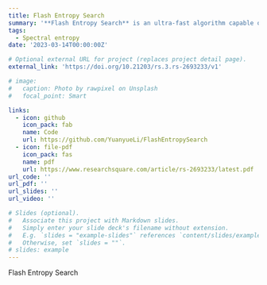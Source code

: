 ```yaml
---
title: Flash Entropy Search
summary: '**Flash Entropy Search** is an ultra-fast algorithm capable of comparing billions of MS/MS spectra in seconds, and boosting the speed of library searches by five orders of magnitude. This method enables rapid comparison of MS/MS spectra against large spectral libraries, just like BLAST for sequence searches.'
tags:
  - Spectral entropy
date: '2023-03-14T00:00:00Z'

# Optional external URL for project (replaces project detail page).
external_link: 'https://doi.org/10.21203/rs.3.rs-2693233/v1'

# image:
#   caption: Photo by rawpixel on Unsplash
#   focal_point: Smart

links:
  - icon: github 
    icon_pack: fab
    name: Code
    url: https://github.com/YuanyueLi/FlashEntropySearch
  - icon: file-pdf
    icon_pack: fas
    name: pdf
    url: https://www.researchsquare.com/article/rs-2693233/latest.pdf
url_code: ''
url_pdf: ''
url_slides: ''
url_video: ''

# Slides (optional).
#   Associate this project with Markdown slides.
#   Simply enter your slide deck's filename without extension.
#   E.g. `slides = "example-slides"` references `content/slides/example-slides.md`.
#   Otherwise, set `slides = ""`.
# slides: example
---
```


Flash Entropy Search
